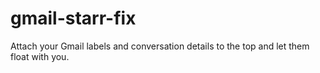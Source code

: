 # gmail-starr-fix
Attach your Gmail labels and conversation details to the top and let them float with you.
